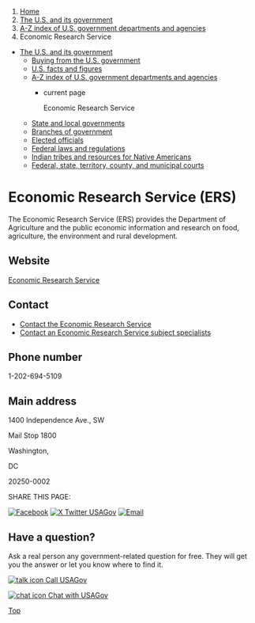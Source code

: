 1. [Home](/)
2. [The U.S. and its government](/about-the-us)
3. [A-Z index of U.S. government departments and agencies](/agency-index)
4. Economic Research Service

* [The U.S. and its government](/about-the-us)
  + [Buying from the U.S. government](/buy-from-government)
  + [U.S. facts and figures](/facts-figures)
  + [A-Z index of U.S. government departments and agencies](/agency-index)
    - current page

      Economic Research Service
  + [State and local governments](/state-local-governments)
  + [Branches of government](/branches-of-government)
  + [Elected officials](/elected-officials)
  + [Federal laws and regulations](/laws-and-regulations)
  + [Indian tribes and resources for Native Americans](/tribes)
  + [Federal, state, territory, county, and municipal courts](/courts)

Economic Research Service
(ERS)
===============================

The Economic Research Service (ERS) provides the Department of Agriculture and the public economic information and research on food, agriculture, the environment and rural development.

Website
-------

[Economic Research Service](https://www.ers.usda.gov/)

Contact
-------

* [Contact the Economic Research Service](https://www.ers.usda.gov/contact-us.aspx)
* [Contact an Economic Research Service subject specialists](https://www.ers.usda.gov/subject-specialists.aspx)

Phone number
------------

1-202-694-5109

Main address
------------

1400 Independence Ave., SW
  

Mail Stop 1800
  

Washington,

DC

20250-0002

SHARE THIS PAGE:

[![Facebook](/themes/custom/usagov/images/social-media-icons/Facebook_Icon.svg)](https://www.facebook.com/sharer/sharer.php?u=https://www.usa.gov/agencies/economic-research-service&v=3)
[![X Twitter USAGov](/themes/custom/usagov/images/social-media-icons/X_Twitter_Icon.svg?version=2)](https://twitter.com/intent/tweet?source=webclient&text=https://www.usa.gov/agencies/economic-research-service)
[![Email](/themes/custom/usagov/images/social-media-icons/Email_Icon.svg?version=2)](mailto:?subject=https://www.usa.gov/agencies/economic-research-service)

Have a question?
----------------

Ask a real person any government-related question for free. They will get you the answer or let you know where to find it.

[![talk icon](/themes/custom/usagov/images/ICONS_talk.png)
Call USAGov](/phone)

[![chat icon](/themes/custom/usagov/images/ICONS_chat.png)
Chat with USAGov](/chat)

[Top](#main-content)